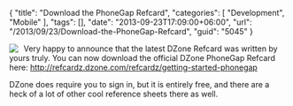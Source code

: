 {
	"title": "Download the PhoneGap Refcard",
	"categories": [
		"Development",
		"Mobile"
	],
	"tags": [],
	"date": "2013-09-23T17:09:00+06:00",
	"url": "/2013/09/23/Download-the-PhoneGap-Refcard",
	"guid": "5045"
}

<img src="https://static.raymondcamden.com/images/thumb.png" style="float:left;margin-right:10px" /> <p>
Very happy to announce that the latest DZone Refcard was written by yours truly. You can now download the official DZone PhoneGap Refcard here: <a href="http://refcardz.dzone.com/refcardz/getting-started-phonegap">http://refcardz.dzone.com/refcardz/getting-started-phonegap</a>
</p>

<p>
DZone does require you to sign in, but it is entirely free, and there are a heck of a lot of other cool reference sheets there as well. 
</p>

<br clear="left">